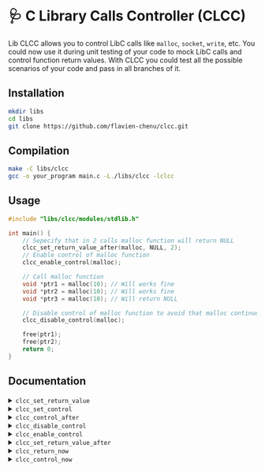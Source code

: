 # 🩺 C Library Calls Controller (CLCC)

Lib CLCC allows you to control LibC calls like `malloc`, `socket`, `write`, etc. You could now use it during unit testing of your code to mock LibC calls and control function return values. With CLCC you could test all the possible scenarios of your code and pass in all branches of it.

## Installation

```bash
mkdir libs
cd libs
git clone https://github.com/flavien-chenu/clcc.git
```

## Compilation

```bash
make -C libs/clcc
gcc -o your_program main.c -L./libs/clcc -lclcc
```

## Usage
```c
#include "libs/clcc/modules/stdlib.h"

int main() {
    // Sepecify that in 2 calls malloc function will return NULL
    clcc_set_return_value_after(malloc, NULL, 2);
    // Enable control of malloc function
    clcc_enable_control(malloc);

    // Call malloc function
    void *ptr1 = malloc(10); // Will works fine
    void *ptr2 = malloc(10); // Will works fine
    void *ptr3 = malloc(10); // Will return NULL

    // Disable control of malloc function to avoid that malloc continue to return NULL
    clcc_disable_control(malloc);

    free(ptr1);
    free(ptr2);
    return 0;
}
```

## Documentation

<details>
  <summary><code>clcc_set_return_value</code></summary>
This function allows you to specify the return value of a function.

> ⚠️ Simply call this function does not enable the control of the function. You need to call `clcc_enable_control` to start to mock the return values.

**Parameters**
| Name | Description |
| --- | --- |
| `function` | Function name to control (not a string) |
| `value` | Return value of the function |

```c
int main(void) {
    int i = 0;

    clcc_enable_control(atoi);
    clcc_set_return_value(atoi, -78);
    i = atoi("42"); // Will return -78
    clcc_disable_control(atoi);
}
```
</details>

<details>
    <summary><code>clcc_set_control</code></summary>
This function allows you to specify enable or disable the control of a function.

**Parameters**
| Name | Description |
| --- | --- |
| `function` | Function name to control (not a string) |
| `value` | Boolean value to enable or disable the control of the function |

```c
int main(void) {
    int i = atoi("42"); // Will return 42

    clcc_set_return_value(atoi, 0);
    i = atoi("422"); // Will return 422
    clcc_set_control(atoi, true);
    i = atoi("42"); // Will return 0
    clcc_set_control(atoi, false); // Disable function control
}
```
</details>

<details>
    <summary><code>clcc_control_after</code></summary>
This function allows you to enable the control of a function after a certain number of calls.

**Parameters**
| Name | Description |
| --- | --- |
| `function` | Function name to control (not a string) |
| `number_of_calls` | Number of calls before the function returns the specified value |

```c
int main(void) {
    int number_of_calls = 2;

    clcc_set_return_value(atoi, 0);
    clcc_control_after(atoi, number_of_calls);
    clcc_enable_control(atoi);

    int a = atoi("12"); // Will return 12
    int b = atoi("178"); // Will return 178
    int c = atoi("19"); // Will return 0

    clcc_disable_control(atoi);
}
```
</details>

<details>
    <summary><code>clcc_disable_control</code></summary>
This function allows you to disable the control of a function and to stop to mock its return values.

**Parameters**
| Name | Description |
| --- | --- |
| `function` | Function name to control (not a string) |

```c
int main(void) {
    int i = atoi("42"); // Will return 42

    clcc_enable_control(atoi);
    clcc_set_return_value(atoi, 0);
    i = atoi("42"); // Will return 0
    clcc_disable_control(atoi);
    i = atoi("42"); // Will return 42
}
```
</details>

<details>
    <summary><code>clcc_enable_control</code></summary>
This function allows you to enable the control of a function and to start to mock its return values.

**Parameters**
| Name | Description |
| --- | --- |
| `function` | Function name to control (not a string) |

```c
int main(void) {
    int i = atoi("42"); // Will return 42

    clcc_enable_control(atoi);
    clcc_set_return_value(atoi, 0);
    i = atoi("42"); // Will return 0
    clcc_disable_control(atoi);
}
```
</details>

<details>
    <summary><code>clcc_set_return_value_after</code></summary>
This function allows you to specify the return value of a function after a certain number of calls.

**Parameters**
| Name | Description |
| --- | --- |
| `function` | Function name to control (not a string) |
| `value` | Return value of the function |
| `number_of_calls` | Number of calls before the function returns the specified value |

```c
int main(void) {
    int number_of_calls = 2;
    int value = 42;

    clcc_set_return_value_after(atoi, value, number_of_calls);
    clcc_enable_control(atoi);

    int a = atoi("12"); // Will return 12
    int b = atoi("178"); // Will return 178
    int c = atoi("19"); // Will return 42

    clcc_disable_control(atoi);
}
```
</details>

<details>
    <summary><code>clcc_return_now</code></summary>
This function allows you to return the specified value immediately. Is equivalent to <code>clcc_set_return_value_after</code> and <code>clcc_enable_control</code> with a number of calls equal to 0.

```c
int main(void) {
    int value = 42;

    clcc_return_now(atoi, value);

    int a = atoi("12"); // Will return 42

    clcc_disable_control(atoi);
}
```
</details>

<details>
    <summary><code>clcc_control_now</code></summary>
This function allows you to enable the control of a function immediately. Is equivalent to <code>clcc_set_return_value_after</code> and <code>clcc_enable_control</code> with a number of calls equal to 0.
#
Made by [Flavien Chenu](https://github.com/flavien-chenu)

